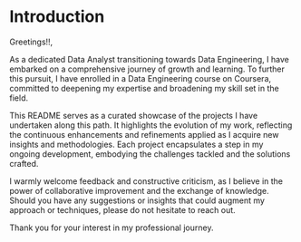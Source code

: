 # Introduction

Greetings!!,

As a dedicated Data Analyst transitioning towards Data Engineering, I have embarked on a comprehensive journey of growth and learning. To further this pursuit, I have enrolled in a Data Engineering course on Coursera, committed to deepening my expertise and broadening my skill set in the field.

This README serves as a curated showcase of the projects I have undertaken along this path. It highlights the evolution of my work, reflecting the continuous enhancements and refinements applied as I acquire new insights and methodologies. Each project encapsulates a step in my ongoing development, embodying the challenges tackled and the solutions crafted.

I warmly welcome feedback and constructive criticism, as I believe in the power of collaborative improvement and the exchange of knowledge. Should you have any suggestions or insights that could augment my approach or techniques, please do not hesitate to reach out.

Thank you for your interest in my professional journey.